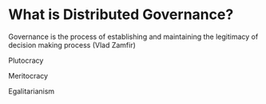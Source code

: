 # What is Distributed Governance?

Governance is the process of establishing and maintaining the legitimacy of decision making process \(Vlad Zamfir\)

Plutocracy

Meritocracy

Egalitarianism

